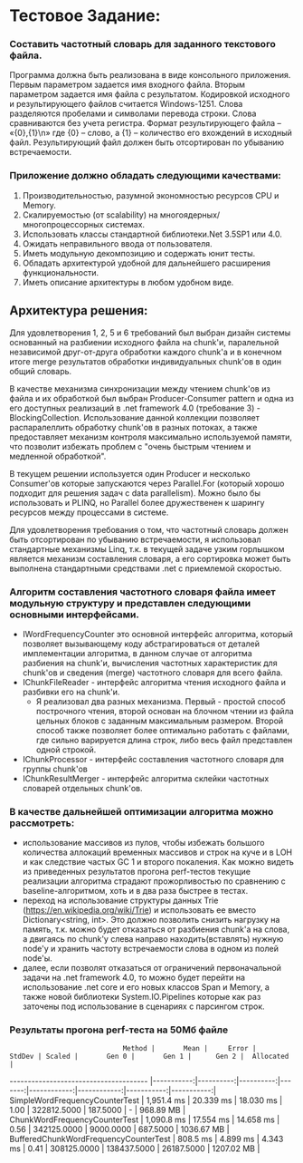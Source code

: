 # Тестовое Задание:

### Составить частотный словарь для заданного текстового файла.

Программа должна быть реализована в виде консольного приложения. Первым параметром задается имя входного файла. Вторым параметром задается имя файла с результатом.
Кодировкой исходного и результирующего файлов считается Windows-1251.
Слова разделяются пробелами и символами перевода строки. Слова сравниваются без учета регистра.
Формат результирующего файла – «{0},{1}\n» где {0} – слово, а {1} – количество его вхождений в исходный файл.
Результирующий файл должен быть отсортирован по убыванию встречаемости.

### Приложение должно обладать следующими качествами:
1) Производительностью, разумной экономностью ресурсов CPU и Memory.
2) Скалируемостью (от scalability) на многоядерных/многопроцессорных системах.
3) Использовать классы стандартной библиотеки.Net 3.5SP1 или 4.0.
4) Ожидать неправильного ввода от пользователя.
5) Иметь модульную декомпозицию и содержать юнит тесты.
6) Обладать архитектурой удобной для дальнейшего расширения функциональности.
7) Иметь описание архитектуры в любом удобном виде.

## Архитектура решения:
Для удовлетворения 1, 2, 5 и 6 требований был выбран дизайн системы основанный на разбиении исходного файла на chunk'и, паралельной независимой друг-от-друга обработки каждого chunk'а и в конечном итоге merge результатов обработки индивидуальных chunk'ов в один общий словарь. 

В качестве механизма синхронизации между чтением chunk'ов из файла и их обработкой был выбран Producer-Consumer pattern и одна из его доступных реализаций в .net framework 4.0 (требование 3) - BlockingCollection<T>. Использование данной коллекции позволяет распаралеллить обработку chunk'ов в разных потоках, а также предоставляет механизм контроля максимально используемой памяти, что позволит избежать проблем с "очень быстрым чтением и медленной обработкой". 

В текущем решении используется один Producer и несколько Consumer'ов которые запускаются через Parallel.For (который хорошо подходит для решения задач с data parallelism). Можно было бы использовать и PLINQ, но Parallel более дружественен к шарингу ресурсов между процессами в системе.

Для удовлетворения требования о том, что частотный словарь должен быть отсортирован по убыванию встречаемости, я использовал стандартные механизмы Linq, т.к. в текущей задаче узким горлышком является механизм составления словаря, а его сортировка может быть выполнена стандартными средствами .net с приемлемой скоростью.
 
### Алгоритм составления частотного словаря файла имеет модульную структуру и представлен следующими основными интерфейсами.
- IWordFrequencyCounter это основной интерфейс алгоритма, который позволяет вызывающему коду абстрагироваться от деталей имплементации алгоритма, в данном случае от алгоритма разбиения на chunk'и, вычисления частотных характеристик для chunk'ов и сведения (merge) частотного словаря для всего файла.
- IChunkFileReader - интерфейс алгоритма чтения исходного файла и разбивки его на chunk'и.
    - Я реализовал два разных механизма. Первый - простой способ построчного чтения, второй основан на блочном чтении из файла цельных блоков с заданным максимальным размером. Второй способ также позволяет более оптимально работать с файлами, где сильно варируется длина строк, либо весь файл представлен одной строкой.
- IChunkProcessor - интерфейс составления частотного словаря для группы chunk'ов
- IChunkResultMerger - интерфейс алгоритма склейки частотных словарей отдельных chunk'ов. 

### В качестве дальнейшей оптимизации алгоритма можно рассмотреть:
- использование массивов из пулов, чтобы избежать большого количества аллокаций временных массивов и строк на куче и в LOH и как следствие частых GC 1 и второго покаления. Как можно видеть из приведенных результатов прогона perf-тестов текущие реализации алгоритма страдают прожорливостью по сравнению с baseline-алгоритмом, хоть и в два раза быстрее в тестах.
- переход на использование структуры данных Trie (https://en.wikipedia.org/wiki/Trie) и использовать ее вместо Dictionary<string, int>. Это должно позволить снизить нагрузку на память, т.к. можно будет отказаться от разбиения chunk'а на слова, а двигаясь по chunk'у слева направо находить(вставлять) нужную node'у и хранить частоту встречаемости слова в одном из полей node'ы.
- далее, если позволят отказаться от ограничений первоначальной задачи на .net framework 4.0, то можно будет перейти на использование .net core и его новых классов Span<T> и Memory<T>, а также новой библиотеки System.IO.Pipelines которые как раз заточены под использование в сценариях с парсингом строк.

### Результаты прогона perf-теста на 50Мб файле

                                Method |       Mean |     Error |    StdDev | Scaled |       Gen 0 |       Gen 1 |      Gen 2 |  Allocated |
-------------------------------------- |-----------:|----------:|----------:|-------:|------------:|------------:|-----------:|-----------:|
        SimpleWordFrequencyCounterTest | 1,951.4 ms | 20.339 ms | 18.030 ms |   1.00 | 322812.5000 |    187.5000 |          - |  968.89 MB |
         ChunkWordFrequencyCounterTest | 1,090.8 ms | 17.554 ms | 14.658 ms |   0.56 | 342125.0000 |   9000.0000 |   687.5000 | 1036.67 MB |
 BufferedChunkWordFrequencyCounterTest |   808.5 ms |  4.899 ms |  4.343 ms |   0.41 | 308125.0000 | 138437.5000 | 26187.5000 | 1207.02 MB |
